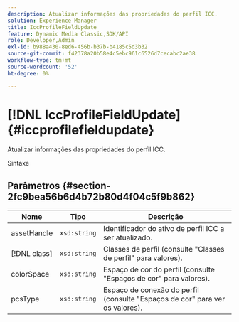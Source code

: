 ```yaml
---
description: Atualizar informações das propriedades do perfil ICC.
solution: Experience Manager
title: IccProfileFieldUpdate
feature: Dynamic Media Classic,SDK/API
role: Developer,Admin
exl-id: b988a430-8ed6-456b-b37b-b4185c5d3b32
source-git-commit: f42378a20b58e4c5ebc961c6526d7cecabc2ae38
workflow-type: tm+mt
source-wordcount: '52'
ht-degree: 0%

---
```


# [!DNL IccProfileFieldUpdate]{#iccprofilefieldupdate}

Atualizar informações das propriedades do perfil ICC.

Sintaxe

## Parâmetros {#section-2fc9bea56b6d4b72b80d4f04c5f9b862}

| Nome | Tipo | Descrição |
|---|---|---|
| assetHandle | `xsd:string` | Identificador do ativo de perfil ICC a ser atualizado. |
| [!DNL class] | `xsd:string` | Classes de perfil (consulte &quot;Classes de perfil&quot; para valores). |
| colorSpace | `xsd:string` | Espaço de cor do perfil (consulte &quot;Espaços de cor&quot; para valores). |
| pcsType | `xsd:string` | Espaço de conexão do perfil (consulte &quot;Espaços de cor&quot; para ver os valores). |
